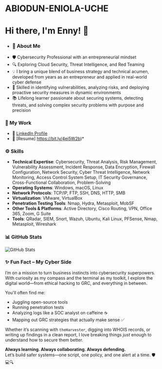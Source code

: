 # ABIODUN-ENIOLA-UCHE
# Hi there, I&#39;m Enny! 👋  
- ### 💼 About Me
- 🛡️ Cybersecurity Professional with an entrepreneurial mindset  
- 🔍 Exploring Cloud Security, Threat Intelligence, and Red Teaming  
- 💡 I bring a unique blend of business strategy and technical acumen, developed from years as an entrepreneur and applied in real-world cyber defense  
- 🧠 Skilled in identifying vulnerabilities, analyzing risks, and deploying proactive security measures in dynamic environments  
- 📚 Lifelong learner passionate about securing systems, detecting threats, and solving complex security problems with purpose and precision  

### 🔗 My Work
- 💼 [LinkedIn Profile](https://www.linkedin.com/in/abiodun-uche)  
- 📄 [Resume] https://bit.ly/4ei5W2b)*

### ⚙️ Skills
- **Technical Expertise**: Cybersecurity, Threat Analysis, Risk Management, Vulnerability Assessment, Incident Response, Data Encryption, Firewall Configuration, Network Security, Cyber Threat Intelligence, Network Monitoring, Access Control System Setup, IT Security Governance, Cross-Functional Collaboration, Problem-Solving  
- **Operating Systems**: Windows, macOS, Linux  
- **Network Protocols**: TCP/IP, FTP, SSH, DNS, HTTP, SMB  
- **Virtualization**: VMware, VirtualBox  
- **Penetration Testing Tools**: Nmap, Hydra, Metasploit, MobSF  
- **Other Tools & Platforms**: Active Directory, Cisco Routing, VPN, Office 365, Zoom, G Suite  
 - **Tools**: QRadar, SIEM, Snort, Wazuh, Ubuntu, Kali Linux, PFSense, Nmap, Metasploit, Wireshark

### 📊 GitHub Stats
![GitHub Stats](https://github-readme-stats.vercel.app/api?username=UCHEENNY&show_icons=true&theme=radical)

### ✨ Fun Fact – My Cyber Side

I’m on a mission to turn business instincts into cybersecurity superpowers.  
With curiosity as my compass and the terminal as my toolkit, I explore the digital world—from ethical hacking to GRC, and everything in between.

You'll often find me:
- Juggling open-source tools  
- Running penetration tests  
- Analyzing logs like a SOC analyst on caffeine ☕  
- Mapping out GRC strategies that actually make sense ✅

Whether it’s scanning with `theHarvester`, digging into WHOIS records, or writing up findings in a clean report, I love breaking things *just* enough to understand how to secure them better.

**Always learning. Always collaborating. Always defending.**  
Let’s build safer systems—one script, one policy, and one alert at a time. 🛡️💻🔍


